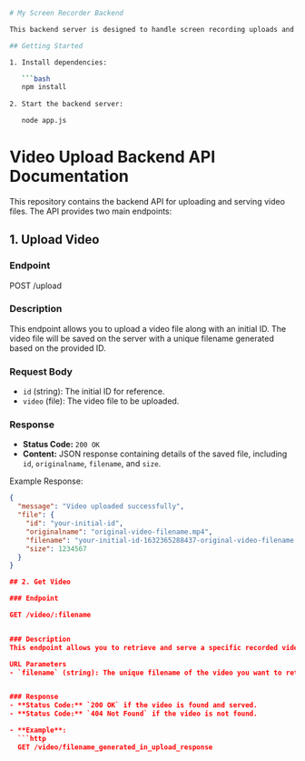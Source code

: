 ```sh
# My Screen Recorder Backend

This backend server is designed to handle screen recording uploads and integrate with WhisperAI for transcription.

## Getting Started

1. Install dependencies:

   ```bash
   npm install
   
2. Start the backend server:

   node app.js

```


# Video Upload Backend API Documentation

This repository contains the backend API for uploading and serving video files. The API provides two main endpoints:

## 1. Upload Video


### Endpoint

POST /upload


### Description

This endpoint allows you to upload a video file along with an initial ID. The video file will be saved on the server with a unique filename generated based on the provided ID.

### Request Body

- `id` (string): The initial ID for reference.
- `video` (file): The video file to be uploaded.

### Response

- **Status Code:** `200 OK`
- **Content:** JSON response containing details of the saved file, including `id`, `originalname`, `filename`, and `size`.

Example Response:
```json
{
  "message": "Video uploaded successfully",
  "file": {
    "id": "your-initial-id",
    "originalname": "original-video-filename.mp4",
    "filename": "your-initial-id-1632365288437-original-video-filename.mp4",
    "size": 1234567
  }
}

## 2. Get Video

### Endpoint

GET /video/:filename


### Description
This endpoint allows you to retrieve and serve a specific recorded video by its filename.

URL Parameters
- `filename` (string): The unique filename of the video you want to retrieve.


### Response
- **Status Code:** `200 OK` if the video is found and served.
- **Status Code:** `404 Not Found` if the video is not found.

- **Example**:
  ```http
  GET /video/filename_generated_in_upload_response
  ```